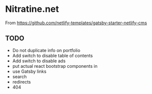 # Nitratine.net

From https://github.com/netlify-templates/gatsby-starter-netlify-cms

## TODO

- Do not duplicate info on portfolio
- Add switch to disable table of contents
- Add switch to disable ads
- put actual react bootstrap components in
- use Gatsby links
- search
- redirects
- 404
